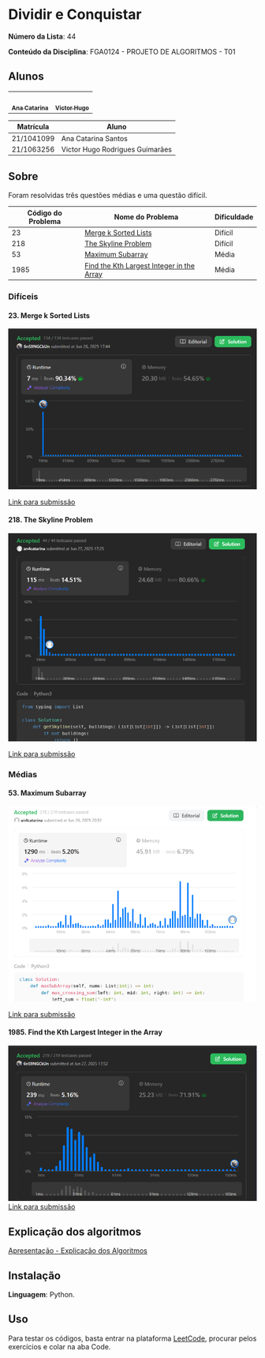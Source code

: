 # Dividir e Conquistar

**Número da Lista**: 44

**Conteúdo da Disciplina**: FGA0124 - PROJETO DE ALGORITMOS - T01  


## Alunos

<div>
<table>
  <tr>
    <td><a href="https://github.com/an4catarina"><img style="border-radius: 50%;" src="https://github.com/an4catarina.png" width="190px;" alt=""/><br /><sub><b>Ana Catarina</b></sub></a><br/></td>
    <td><a href="https://github.com/ViictorHugoo"><img style="border-radius: 50%;" src="https://github.com/ViictorHugoo.png" width="190px;" alt=""/><br /><sub><b>Victor Hugo</b></sub></a><br/></td>
  </tr>
</table>

| Matrícula   | Aluno                              |
| ----------- | ---------------------------------- |
| 21/1041099  | Ana Catarina Santos                |
| 21/1063256  | Victor Hugo Rodrigues Guimarães    |


## Sobre

Foram resolvidas três questões médias e uma questão difícil.

| Código do Problema | Nome do Problema | Dificuldade |
| ------------------ | ---------------- | ----------- |
| 23  | [Merge k Sorted Lists](https://leetcode.com/problems/merge-k-sorted-lists/description/) | Difícil |
| 218 | [The Skyline Problem](https://leetcode.com/problems/the-skyline-problem/description/) | Difícil |
| 53  | [Maximum Subarray](https://leetcode.com/problems/maximum-subarray/description/) | Média |
| 1985| [Find the Kth Largest Integer in the Array](leetcode.com/problems/find-the-kth-largest-integer-in-the-array/)| Média |

### Difíceis

#### 23. Merge k Sorted Lists

![aceito 23](./images/23.png)

[Link para submissão](https://leetcode.com/problems/merge-k-sorted-lists/submissions/1677669575/)

#### 218. The Skyline Problem

![aceito ](./images/218.png)

[Link para submissão](https://leetcode.com/problems/the-skyline-problem/submissions/1678682685)

### Médias

#### 53. Maximum Subarray

![aceito 53](./images/53.png)

[Link para submissão](https://leetcode.com/problems/maximum-subarray/submissions/1677744890)



#### 1985. Find the Kth Largest Integer in the Array

![aceito 1985](./images/1985.png)
[Link para submissão](https://leetcode.com/problems/find-the-kth-largest-integer-in-the-array/submissions/1678696297/)


## Explicação dos algoritmos

[Apresentação - Explicação dos Algoritmos](https://www.youtube.com/watch?v=gV73tp_azPk)

## Instalação

**Linguagem**: Python.

## Uso 

Para testar os códigos, basta entrar na plataforma [LeetCode](https://leetcode.com/), procurar pelos exercícios e colar na aba Code.
</div>

